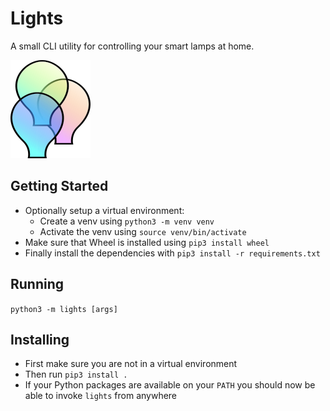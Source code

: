 # Lights
A small CLI utility for controlling your smart lamps at home.

![Icon](lights-icon.png)

## Getting Started
* Optionally setup a virtual environment:
    * Create a venv using `python3 -m venv venv`
    * Activate the venv using `source venv/bin/activate`
* Make sure that Wheel is installed using `pip3 install wheel`
* Finally install the dependencies with `pip3 install -r requirements.txt`

## Running
`python3 -m lights [args]`

## Installing
* First make sure you are not in a virtual environment
* Then run `pip3 install .`
* If your Python packages are available on your `PATH` you should now be able to invoke `lights` from anywhere
